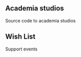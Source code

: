 Academia studios
----------------------------------

Source code to academia studios

Wish List
----------------------------------
Support events